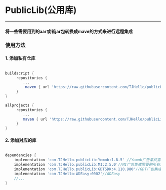 # PublicLib(公用库)
---
#### 将一些需要用到的aar或者jar包转换成mave的方式来进行远程集成 

### 使用方法

#### 1. 添加私有仓库

```groovy

buildscript {
     repositories {
        ...
         maven { url 'https://raw.githubusercontent.com/TJHello/publicLib/master'}
     }
}

allprojects {
     repositories {
        ...
        maven { url 'https://raw.githubusercontent.com/TJHello/publicLib/master'}
     }
}

```

#### 2. 添加对应的库

```groovy

dependencies {
	implementation 'com.TJHello.publicLib:Yomob:1.8.5' //Yomob广告集成需要的所有包
	implementation 'com.TJHello.publicLib:MI:2.5.0'//MI广告集成需要的所有包
	implementation 'com.TJHello.publicLib:GDTSDK:4.110.980'//GDT广告集成需要的所有包
	implementation 'com.TJHello:ADEasy:0002'//ADEasy
	//...
}

```
